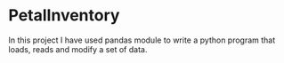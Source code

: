 # PetalInventory
In this project I have used pandas module to write a python program that loads, reads and modify a set of data.
